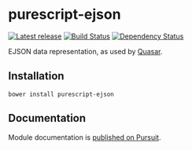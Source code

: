 # purescript-ejson

[![Latest release](http://img.shields.io/bower/v/purescript-ejson.svg)](https://github.com/slamdata/purescript-ejson/releases)
[![Build Status](https://travis-ci.org/slamdata/purescript-ejson.svg?branch=master)](https://travis-ci.org/slamdata/purescript-ejson)
[![Dependency Status](https://www.versioneye.com/user/projects/578d451f3e6a8b00457f8efe/badge.svg?style=flat)](https://www.versioneye.com/user/projects/578d451f3e6a8b00457f8efe)

EJSON data representation, as used by [Quasar](https://github.com/quasar-analytics/quasar).

## Installation

```
bower install purescript-ejson
```

## Documentation

Module documentation is [published on Pursuit](http://pursuit.purescript.org/packages/purescript-ejson).
